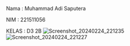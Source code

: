 Nama : Muhammad Adi Saputera

NIM : 221511056

KELAS : D3 2B
![Screenshot_20240224_221235](https://github.com/adi94958/codeLabs/assets/117360640/4da0b5af-7a26-4a92-a496-f34c62833991)
![Screenshot_20240224_221227](https://github.com/adi94958/codeLabs/assets/117360640/b187c05c-a457-4642-bf2a-98e5d324f06e)
